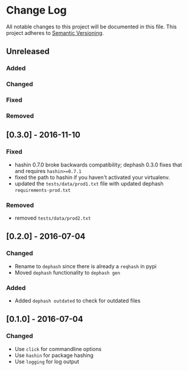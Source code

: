 # Change Log
All notable changes to this project will be documented in this file.
This project adheres to [Semantic Versioning](http://semver.org/).

## Unreleased
### Added
### Changed
### Fixed
### Removed

## [0.3.0] - 2016-11-10
### Fixed
- hashin 0.7.0 broke backwards compatibility; dephash 0.3.0 fixes that and requires `hashin>=0.7.1`
- fixed the path to hashin if you haven't activated your virtualenv.
- updated the `tests/data/prod1.txt` file with updated dephash `requirements-prod.txt`

### Removed
- removed `tests/data/prod2.txt`

## [0.2.0] - 2016-07-04
### Changed
- Rename to `dephash` since there is already a `reqhash` in pypi
- Moved `dephash` functionality to `dephash gen`

### Added
- Added `dephash outdated` to check for outdated files

## [0.1.0] - 2016-07-04
### Changed
- Use `click` for commandline options
- Use `hashin` for package hashing
- Use `logging` for log output
